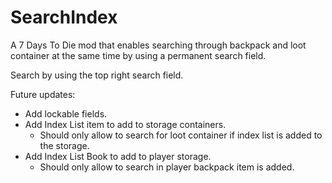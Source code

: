 # SearchIndex

A 7 Days To Die mod that enables searching through backpack and loot container at the same time by using a permanent search field.

Search by using the top right search field.

Future updates:
* Add lockable fields.
* Add Index List item to add to storage containers.
	* Should only allow to search for loot container if index list is added to the storage.
* Add Index List Book to add to player storage.
	* Should only allow to search in player backpack item is added.